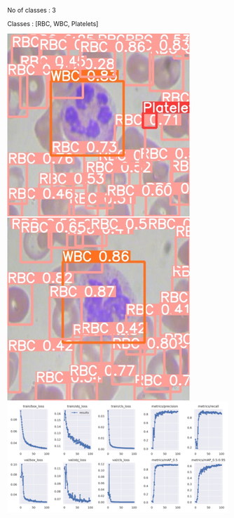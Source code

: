 No of classes : 3

Classes : [RBC, WBC, Platelets]

![Detection Snip 1](images/bccd_snip1.jpg)
![Detection Snip 2](images/bccd_snip2.jpg)
![Results](https://github.com/sarthakmishraa/BCCD_cell_detection/blob/main/runs/train/results.png)
